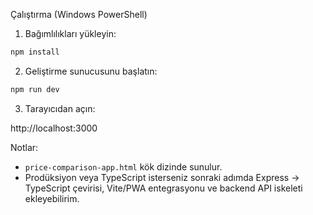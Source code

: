 Çalıştırma (Windows PowerShell)

1) Bağımlılıkları yükleyin:

```powershell
npm install
```

2) Geliştirme sunucusunu başlatın:

```powershell
npm run dev
```

3) Tarayıcıdan açın:

http://localhost:3000

Notlar:
- `price-comparison-app.html` kök dizinde sunulur.
- Prodüksiyon veya TypeScript isterseniz sonraki adımda Express -> TypeScript çevirisi, Vite/PWA entegrasyonu ve backend API iskeleti ekleyebilirim.
